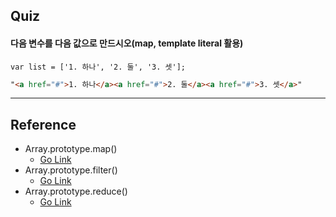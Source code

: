 
## Quiz

#### 다음 변수를 다음 값으로 만드시오(map, template literal 활용)  
``` JS
var list = ['1. 하나', '2. 둘', '3. 셋'];  
``` 

``` HTML
"<a href="#">1. 하나</a><a href="#">2. 둘</a><a href="#">3. 셋</a>"  
```

--------------------------


## Reference
* Array.prototype.map()
  * [Go Link](https://developer.mozilla.org/ko/docs/Web/JavaScript/Reference/Global_Objects/Array/map)
* Array.prototype.filter()
  * [Go Link](https://developer.mozilla.org/ko/docs/Web/JavaScript/Reference/Global_Objects/Array/filter)
* Array.prototype.reduce()
  * [Go Link](https://developer.mozilla.org/ko/docs/Web/JavaScript/Reference/Global_Objects/Array/Reduce)
